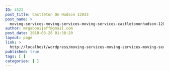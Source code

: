 ```yaml
---
ID: 4522
post_title: Castleton On Hudson 12033
post_name: >
  moving-services-moving-services-moving-services-castletononhudson-12033
author: mrgabonijeff@gmail.com
post_date: 2018-03-28 01:38:20
layout: page
link: >
  http://localhost/wordpress/moving-services-moving-services-moving-services-castletononhudson-12033/
published: true
tags: [ ]
categories: [ ]
---
```

